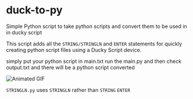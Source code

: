 # duck-to-py
Simple Python script to take python scripts and convert them to be used in in ducky script

This script adds all the `STRING/STRINGLN` and `ENTER` statements for quickly creating python script files using a Ducky Script device.

simply put your python script in main.txt run the main.py and then check output.txt and there will be a python script converted

![Animated GIF](instruct.gif)

`STRINGLN.py` uses `STRINGLN` rather than `STRING` `ENTER`
